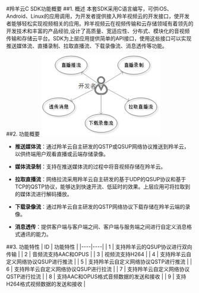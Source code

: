 #羚羊云C SDK功能概要
##1. 概述
本套SDK采用C语言编写，可供iOS、Android、Linux的应用调用，为开发者提供接入羚羊视频云的开发接口，使开发者能够轻松实现视频相关的应用。羚羊视频云在视频传输和云存储领域有着领先的开发技术和丰富的产品经验,设计了高质量、宽适应性、分布式、模块化的音视频传输和存储云平台。SDK为上层应用提供简单的API接口，使用这些接口可以实现推送媒体流、直播录制、拉取直播流、下载录像流、消息透传等功能。

##2. 功能概要
![Alt text](./../images/usercase-c.png "羚羊云C SDK功能")

- **推送媒体流**：通过羚羊云自主研发的QSTP或QSUP网络协议推送到羚羊云，以供终端用户观看直播或云端存储录像。

- **媒体流录制**：支持在推送媒体流的过程中将音视频存储在羚羊云。

- **拉取直播流**：网络拉流采用羚羊云自主研发的基于UDP的QSUP协议和基于TCP的QSTP协议，能够达到快速开流、低延时的效果。上层应用可将拉取到的媒体流进行解码播放。

- **下载录像流**：通过羚羊云自主研发的QSTP网络协议下载存储在羚羊云端的录像。

- **消息透传**：提供客户端与客户端之间、客户端与服务端之间进行自定义消息格式通讯的能力。

##3. 功能特性
| ID | 功能特性 |
|----|----|
| 1  | 支持羚羊云的QSUP协议进行双向传输 |
| 2  | 音频流支持AAC和OPUS |
| 3  | 视频流支持H264 |
| 4  | 支持羚羊云自定义网络协议QSUP进行推流 |
| 5  | 支持羚羊云自定义网络协议QSTP进行推流 |
| 6  | 支持羚羊云自定义网络协议QSUP进行拉流 |
| 7  | 支持羚羊云自定义网络协议QSTP进行拉流 |
| 8  | 支持AAC和OPUS格式音频数据的发送和接收 |
| 9  | 支持H264格式视频数据的发送和接收 |

